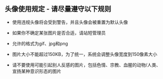 ## 头像使用规定 - 请尽量遵守以下规则

* 使用违规头像将会受到警告，并且头像会被重置为默认头像

* 如果你不确定某张图片是否合适，请站短管理员

* 允许的格式为gif、jpg和png

* 图片大小不能超过150KB，为了统一，系统会调整头像宽度到150像素大小

* 请不要使用可能引起别人反感的图片，包括色情、宗教、血腥的动物\/人类、宣扬某种意识形态的图片 
